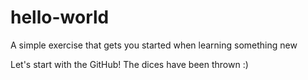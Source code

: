 # hello-world
A simple exercise that gets you started when learning something new

Let's start with the GitHub! The dices have been thrown :)
